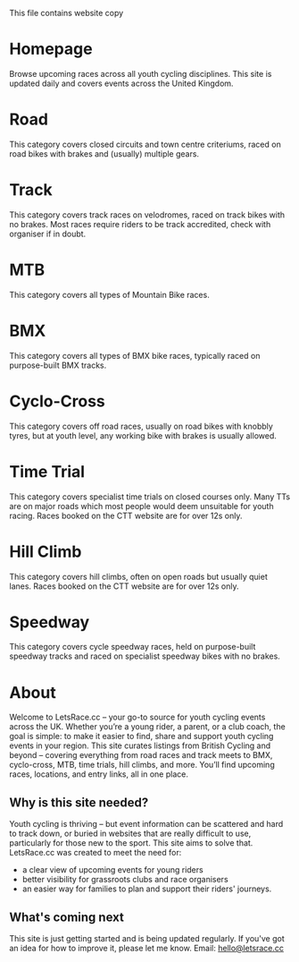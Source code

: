This file contains website copy

# Homepage
Browse upcoming races across all youth cycling disciplines. This site is updated daily and covers events across the United Kingdom.

# Road
This category covers closed circuits and town centre criteriums, raced on road bikes with brakes and (usually) multiple gears.

# Track
This category covers track races on velodromes, raced on track bikes with no brakes. Most races require riders to be track accredited, check with organiser if in doubt.

# MTB
This category covers all types of Mountain Bike races.

# BMX
This category covers all types of BMX bike races, typically raced on purpose-built BMX tracks. 

# Cyclo-Cross
This category covers off road races, usually on road bikes with knobbly tyres, but at youth level, any working bike with brakes is usually allowed.

# Time Trial
This category covers specialist time trials on closed courses only. Many TTs are on major roads which most people would deem unsuitable for youth racing. Races booked on the CTT website are for over 12s only. 

# Hill Climb
This category covers hill climbs, often on open roads but usually quiet lanes. Races booked on the CTT website are for over 12s only. 

# Speedway
This category covers cycle speedway races, held on purpose-built speedway tracks and raced on specialist speedway bikes with no brakes.

# About 
Welcome to LetsRace.cc – your go-to source for youth cycling events across the UK. Whether you’re a young rider, a parent, or a club coach, the goal is simple: to make it easier to find, share and support youth cycling events in your region. This site curates listings from British Cycling and beyond – covering everything from road races and track meets to BMX, cyclo-cross, MTB, time trials, hill climbs, and more. You’ll find upcoming races, locations, and entry links, all in one place.
## Why is this site needed?
Youth cycling is thriving – but event information can be scattered and hard to track down, or buried in websites that are really difficult to use, particularly for those new to the sport. This site aims to solve that. LetsRace.cc was created to meet the need for:
- a clear view of upcoming events for young riders
- better visibility for grassroots clubs and race organisers
- an easier way for families to plan and support their riders' journeys.
## What's coming next
This site is just getting started and is being updated regularly. If you've got an idea for how to improve it, please let me know. Email: hello@letsrace.cc
